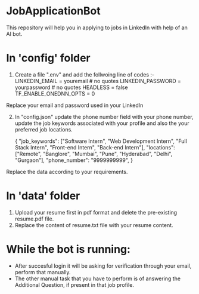 # JobApplicationBot
This repository will help you in applying to jobs in LinkedIn with help of an AI bot.

# In 'config' folder
1. Create a file ".env" and add the follwoing line of codes :-
   LINKEDIN_EMAIL = youremail                  # no quotes
   LINKEDIN_PASSWORD = yourpassword            # no quotes
   HEADLESS = false
   TF_ENABLE_ONEDNN_OPTS = 0

Replace your email and password used in your LinkedIn 

2. In "config.json" update the phone number field with your phone number, update the job keywords associated with your profile and also the your preferred job locations.
   
   {
   "job_keywords": ["Software Intern", "Web Development Intern", "Full Stack Intern", "Front-end Intern", "Back-end Intern"],
   "locations": ["Remote", "Banglore", "Mumbai", "Pune", "Hyderabad", "Delhi", "Gurgaon"],
   "phone_number": "9999999999",
   }

Replace the data according to your requirements.

# In 'data' folder 
1. Upload your resume first in pdf format and delete the pre-existing resume.pdf file.
2. Replace the content of resume.txt file with your resume content.

# While the bot is running:
 * After succesful login it will be asking for verification through your email, perform that manually.
 * The other manual task that you have to perform is of answering the Additional Question, if present in that job profile.

